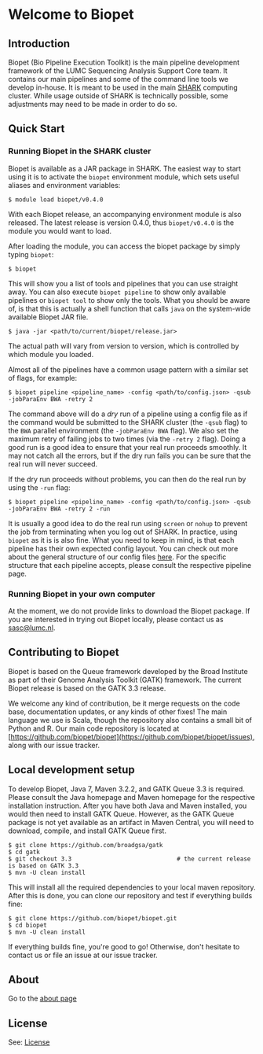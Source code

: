 # Welcome to Biopet


## Introduction

Biopet (Bio Pipeline Execution Toolkit) is the main pipeline development framework of the LUMC Sequencing Analysis Support Core team. It contains our main pipelines and some of the command line tools we develop in-house. It is meant to be used in the main [SHARK](https://humgenprojects.lumc.nl/trac/shark) computing cluster. While usage outside of SHARK is technically possible, some adjustments may need to be made in order to do so.


## Quick Start

### Running Biopet in the SHARK cluster

Biopet is available as a JAR package in SHARK. The easiest way to start using it is to activate the `biopet` environment module, which sets useful aliases and environment variables:

~~~
$ module load biopet/v0.4.0
~~~

With each Biopet release, an accompanying environment module is also released. The latest release is version 0.4.0, thus `biopet/v0.4.0` is the module you would want to load.

After loading the module, you can access the biopet package by simply typing `biopet`:

~~~
$ biopet
~~~

This will show you a list of tools and pipelines that you can use straight away. You can also execute `biopet pipeline` to show only available pipelines or `biopet tool` to show only the tools. What you should be aware of, is that this is actually a shell function that calls `java` on the system-wide available Biopet JAR file.

~~~
$ java -jar <path/to/current/biopet/release.jar>
~~~

The actual path will vary from version to version, which is controlled by which module you loaded.

Almost all of the pipelines have a common usage pattern with a similar set of flags, for example:

~~~
$ biopet pipeline <pipeline_name> -config <path/to/config.json> -qsub -jobParaEnv BWA -retry 2
~~~

The command above will do a *dry* run of a pipeline using a config file as if the command would be submitted to the SHARK cluster (the `-qsub` flag) to the `BWA` parallel environment (the `-jobParaEnv BWA` flag). We also set the maximum retry of failing jobs to two times (via the `-retry 2` flag). Doing a good run is a good idea to ensure that your real run proceeds smoothly. It may not catch all the errors, but if the dry run fails you can be sure that the real run will never succeed.

If the dry run proceeds without problems, you can then do the real run by using the `-run` flag:

~~~
$ biopet pipeline <pipeline_name> -config <path/to/config.json> -qsub -jobParaEnv BWA -retry 2 -run
~~~

It is usually a good idea to do the real run using `screen` or `nohup` to prevent the job from terminating when you log out of SHARK. In practice, using `biopet` as it is is also fine. What you need to keep in mind, is that each pipeline has their own expected config layout. You can check out more about the general structure of our config files [here](general/config.md). For the specific structure that each pipeline accepts, please consult the respective pipeline page.

### Running Biopet in your own computer

At the moment, we do not provide links to download the Biopet package. If you are interested in trying out Biopet locally, please contact us as [sasc@lumc.nl](mailto:sasc@lumc.nl).


## Contributing to Biopet

Biopet is based on the Queue framework developed by the Broad Institute as part of their Genome Analysis Toolkit (GATK) framework. The current Biopet release is based on the GATK 3.3 release.

We welcome any kind of contribution, be it merge requests on the code base, documentation updates, or any kinds of other fixes! The main language we use is Scala, though the repository also contains a small bit of Python and R. Our main code repository is located at [https://github.com/biopet/biopet](https://github.com/biopet/biopet/issues), along with our issue tracker.

## Local development setup

To develop Biopet, Java 7, Maven 3.2.2, and GATK Queue 3.3 is required. Please consult the Java homepage and Maven homepage for the respective installation instruction. After you have both Java and Maven installed, you would then need to install GATK Queue. However, as the GATK Queue package is not yet available as an artifact in Maven Central, you will need to download, compile, and install GATK Queue first.

~~~
$ git clone https://github.com/broadgsa/gatk
$ cd gatk
$ git checkout 3.3                              # the current release is based on GATK 3.3
$ mvn -U clean install
~~~

This will install all the required dependencies to your local maven repository. After this is done, you can clone our repository and test if everything builds fine:

~~~
$ git clone https://github.com/biopet/biopet.git
$ cd biopet
$ mvn -U clean install
~~~

If everything builds fine, you're good to go! Otherwise, don't hesitate to contact us or file an issue at our issue tracker.


## About

Go to the [about page](about.md)

## License

See: [License](license.md)
